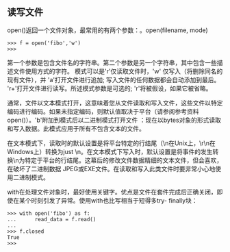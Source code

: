 ## 读写文件

open\(\)返回一个文件对象，最常用的有两个参数：。open\(filename, mode\)

```
>>> f = open('fibo','w')
>>>
```

第一个参数是包含文件名的字符串。第二个参数是另一个字符串，其中包含一些描述文件使用方式的字符。 模式可以是'r'仅读取文件时，'w' 仅写入（将删除同名的现有文件），并 'a'打开文件进行追加; 写入文件的任何数据都会自动添加到最后。 'r+'打开文件进行读写。所述模式参数是可选的; 'r'将被假设，如果它被省略。

通常，文件以文本模式打开，这意味着您从文件读取和写入文件，这些文件以特定编码进行编码。如果未指定编码，则默认值取决于平台（请参阅参考资料 open\(\)）。'b'附加到模式后以二进制模式打开文件 ：现在以bytes对象的形式读取和写入数据。此模式应用于所有不包含文本的文件。

在文本模式下，读取时的默认设置是将平台特定的行结尾（\n在Unix上，\r\n在Windows上）转换为just \n。在文本模式下写入时，默认设置是将事件的发生转换\n为特定于平台的行结尾。这幕后的修改文件数据精细的文本文件，但会喜欢，在破坏了二进制数据 JPEG或EXE文件。在读取和写入此类文件时要非常小心地使用二进制模式。

with在处理文件对象时，最好使用关键字。优点是文件在套件完成后正确关闭，即使在某个时刻引发了异常。使用with也比写相当于短得多try- finally块：

```
>>> with open('fibo') as f:
...      read_data = f.read()
...
>>> f.closed
True
>>>

```



